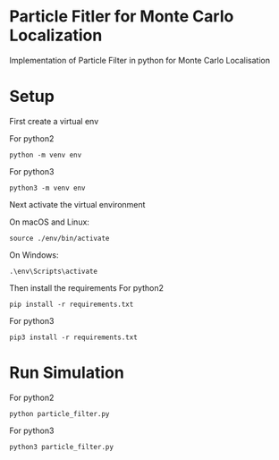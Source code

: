 # Particle Fitler for Monte Carlo Localization
Implementation of Particle Filter in python for Monte Carlo Localisation 

# Setup
First create a virtual env

For python2

    python -m venv env

For python3 

    python3 -m venv env

Next activate the virtual environment

On macOS and Linux:

    source ./env/bin/activate

On Windows:

    .\env\Scripts\activate

Then install the requirements
For python2

    pip install -r requirements.txt

For python3 

    pip3 install -r requirements.txt

# Run Simulation

For python2

    python particle_filter.py

For python3 

    python3 particle_filter.py




